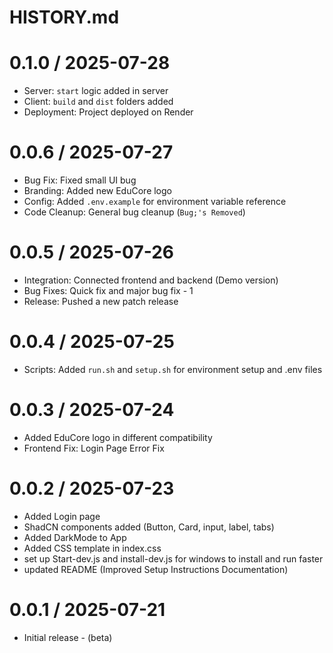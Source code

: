# HISTORY.md

# 0.1.0 / 2025-07-28
- Server: `start` logic added in server
- Client: `build` and `dist` folders added
- Deployment: Project deployed on Render

# 0.0.6 / 2025-07-27
- Bug Fix: Fixed small UI bug
- Branding: Added new EduCore logo
- Config: Added `.env.example` for environment variable reference
- Code Cleanup: General bug cleanup (`Bug;'s Removed`)

# 0.0.5 / 2025-07-26
- Integration: Connected frontend and backend (Demo version)
- Bug Fixes: Quick fix and major bug fix - 1
- Release: Pushed a new patch release

# 0.0.4 / 2025-07-25
- Scripts: Added `run.sh` and `setup.sh` for environment setup and .env files

# 0.0.3 / 2025-07-24
- Added EduCore logo in different compatibility
- Frontend Fix: Login Page Error Fix

# 0.0.2 / 2025-07-23
- Added Login page  
- ShadCN components added (Button, Card, input, label, tabs)
- Added DarkMode to App
- Added CSS template in index.css 
- set up Start-dev.js and install-dev.js for windows to install and run faster
- updated README (Improved Setup Instructions Documentation)

# 0.0.1 / 2025-07-21
- Initial release - (beta)